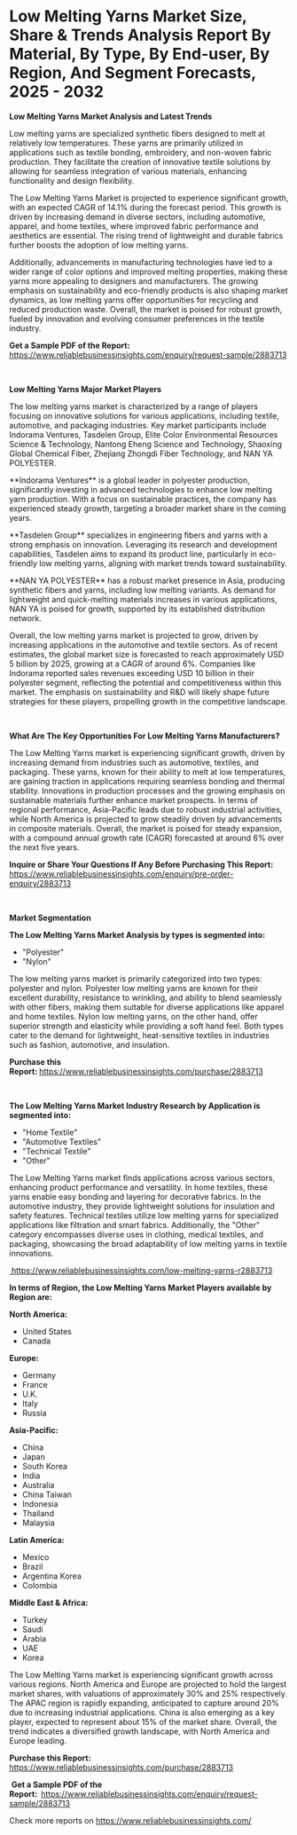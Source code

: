 <p><h1>Low Melting Yarns Market Size, Share & Trends Analysis Report By Material, By Type, By End-user, By Region, And Segment Forecasts, 2025 - 2032</h1></p><p><strong>Low Melting Yarns Market Analysis and Latest Trends</strong></p>
<p><p>Low melting yarns are specialized synthetic fibers designed to melt at relatively low temperatures. These yarns are primarily utilized in applications such as textile bonding, embroidery, and non-woven fabric production. They facilitate the creation of innovative textile solutions by allowing for seamless integration of various materials, enhancing functionality and design flexibility.</p><p>The Low Melting Yarns Market is projected to experience significant growth, with an expected CAGR of 14.1% during the forecast period. This growth is driven by increasing demand in diverse sectors, including automotive, apparel, and home textiles, where improved fabric performance and aesthetics are essential. The rising trend of lightweight and durable fabrics further boosts the adoption of low melting yarns.</p><p>Additionally, advancements in manufacturing technologies have led to a wider range of color options and improved melting properties, making these yarns more appealing to designers and manufacturers. The growing emphasis on sustainability and eco-friendly products is also shaping market dynamics, as low melting yarns offer opportunities for recycling and reduced production waste. Overall, the market is poised for robust growth, fueled by innovation and evolving consumer preferences in the textile industry.</p></p>
<p><strong>Get a Sample PDF of the Report:&nbsp;</strong> <a href="https://www.reliablebusinessinsights.com/enquiry/request-sample/2883713?utm_campaign=2099&utm_medium=2&utm_source=Github&utm_content=ia&utm_term=13032025&utm_id=low-melting-yarns">https://www.reliablebusinessinsights.com/enquiry/request-sample/2883713</a></p>
<p>&nbsp;</p>
<p><strong>Low Melting Yarns Major Market Players</strong></p>
<p><p>The low melting yarns market is characterized by a range of players focusing on innovative solutions for various applications, including textile, automotive, and packaging industries. Key market participants include Indorama Ventures, Tasdelen Group, Elite Color Environmental Resources Science & Technology, Nantong Eheng Science and Technology, Shaoxing Global Chemical Fiber, Zhejiang Zhongdi Fiber Technology, and NAN YA POLYESTER.</p><p>**Indorama Ventures** is a global leader in polyester production, significantly investing in advanced technologies to enhance low melting yarn production. With a focus on sustainable practices, the company has experienced steady growth, targeting a broader market share in the coming years. </p><p>**Tasdelen Group** specializes in engineering fibers and yarns with a strong emphasis on innovation. Leveraging its research and development capabilities, Tasdelen aims to expand its product line, particularly in eco-friendly low melting yarns, aligning with market trends toward sustainability. </p><p>**NAN YA POLYESTER** has a robust market presence in Asia, producing synthetic fibers and yarns, including low melting variants. As demand for lightweight and quick-melting materials increases in various applications, NAN YA is poised for growth, supported by its established distribution network.</p><p>Overall, the low melting yarns market is projected to grow, driven by increasing applications in the automotive and textile sectors. As of recent estimates, the global market size is forecasted to reach approximately USD 5 billion by 2025, growing at a CAGR of around 6%. Companies like Indorama reported sales revenues exceeding USD 10 billion in their polyester segment, reflecting the potential and competitiveness within this market. The emphasis on sustainability and R&D will likely shape future strategies for these players, propelling growth in the competitive landscape.</p></p>
<p>&nbsp;</p>
<p><strong>What Are The Key Opportunities For Low Melting Yarns Manufacturers?</strong></p>
<p><p>The Low Melting Yarns market is experiencing significant growth, driven by increasing demand from industries such as automotive, textiles, and packaging. These yarns, known for their ability to melt at low temperatures, are gaining traction in applications requiring seamless bonding and thermal stability. Innovations in production processes and the growing emphasis on sustainable materials further enhance market prospects. In terms of regional performance, Asia-Pacific leads due to robust industrial activities, while North America is projected to grow steadily driven by advancements in composite materials. Overall, the market is poised for steady expansion, with a compound annual growth rate (CAGR) forecasted at around 6% over the next five years.</p></p>
<p><strong>Inquire or Share Your Questions If Any Before Purchasing This Report:</strong> <a href="https://www.reliablebusinessinsights.com/enquiry/pre-order-enquiry/2883713?utm_campaign=2099&utm_medium=2&utm_source=Github&utm_content=ia&utm_term=13032025&utm_id=low-melting-yarns">https://www.reliablebusinessinsights.com/enquiry/pre-order-enquiry/2883713</a></p>
<p>&nbsp;</p>
<p><strong>Market Segmentation</strong></p>
<p><strong>The Low Melting Yarns Market Analysis by types is segmented into:</strong></p>
<p><ul><li>"Polyester"</li><li>"Nylon"</li></ul></p>
<p><p>The low melting yarns market is primarily categorized into two types: polyester and nylon. Polyester low melting yarns are known for their excellent durability, resistance to wrinkling, and ability to blend seamlessly with other fibers, making them suitable for diverse applications like apparel and home textiles. Nylon low melting yarns, on the other hand, offer superior strength and elasticity while providing a soft hand feel. Both types cater to the demand for lightweight, heat-sensitive textiles in industries such as fashion, automotive, and insulation.</p></p>
<p><strong>Purchase this Report:&nbsp;</strong><a href="https://www.reliablebusinessinsights.com/purchase/2883713?utm_campaign=2099&utm_medium=2&utm_source=Github&utm_content=ia&utm_term=13032025&utm_id=low-melting-yarns">https://www.reliablebusinessinsights.com/purchase/2883713</a></p>
<p>&nbsp;</p>
<p><strong>The Low Melting Yarns Market Industry Research by Application is segmented into:</strong></p>
<p><ul><li>"Home Textile"</li><li>"Automotive Textiles"</li><li>"Technical Textile"</li><li>"Other"</li></ul></p>
<p><p>The Low Melting Yarns market finds applications across various sectors, enhancing product performance and versatility. In home textiles, these yarns enable easy bonding and layering for decorative fabrics. In the automotive industry, they provide lightweight solutions for insulation and safety features. Technical textiles utilize low melting yarns for specialized applications like filtration and smart fabrics. Additionally, the "Other" category encompasses diverse uses in clothing, medical textiles, and packaging, showcasing the broad adaptability of low melting yarns in textile innovations.</p></p>
<p><a href="https://www.reliablebusinessinsights.com/low-melting-yarns-r2883713?utm_campaign=2099&utm_medium=2&utm_source=Github&utm_content=ia&utm_term=13032025&utm_id=low-melting-yarns">&nbsp;https://www.reliablebusinessinsights.com/low-melting-yarns-r2883713</a></p>
<p><strong>In terms of Region, the Low Melting Yarns Market Players available by Region are:</strong></p>
<p>
    <p> <strong> North America: </strong>
        <ul>
            <li>United States</li>
            <li>Canada</li>
        </ul>
        </p> 
    <p> <strong> Europe: </strong>
        <ul>
            <li>Germany</li>
            <li>France</li>
            <li>U.K.</li>
            <li>Italy</li>
            <li>Russia</li>
        </ul>
        </p> 
    <p> <strong> Asia-Pacific: </strong>
        <ul>
            <li>China</li>
            <li>Japan</li>
            <li>South Korea</li>
            <li>India</li>
            <li>Australia</li>
            <li>China Taiwan</li>
            <li>Indonesia</li>
            <li>Thailand</li>
            <li>Malaysia</li>
        </ul>
        </p> 
    <p> <strong> Latin America: </strong>
        <ul>
            <li>Mexico</li>
            <li>Brazil</li>
            <li>Argentina Korea</li>
            <li>Colombia</li>
        </ul>
        </p> 
    <p> <strong> Middle East & Africa: </strong>
        <ul>
            <li>Turkey</li>
            <li>Saudi</li>
            <li>Arabia</li>
            <li>UAE</li>
            <li>Korea</li>
        </ul>
    </p>
    </p>
<p><p>The Low Melting Yarns market is experiencing significant growth across various regions. North America and Europe are projected to hold the largest market shares, with valuations of approximately 30% and 25% respectively. The APAC region is rapidly expanding, anticipated to capture around 20% due to increasing industrial applications. China is also emerging as a key player, expected to represent about 15% of the market share. Overall, the trend indicates a diversified growth landscape, with North America and Europe leading.</p></p>
<p><strong>Purchase this Report: </strong><a href="https://www.reliablebusinessinsights.com/purchase/2883713?utm_campaign=2099&utm_medium=2&utm_source=Github&utm_content=ia&utm_term=13032025&utm_id=low-melting-yarns">https://www.reliablebusinessinsights.com/purchase/2883713</a></p>
<p>&nbsp;<strong>Get a Sample PDF of the Report:&nbsp;&nbsp;</strong><a href="https://www.reliablebusinessinsights.com/enquiry/request-sample/2883713?utm_campaign=2099&utm_medium=2&utm_source=Github&utm_content=ia&utm_term=13032025&utm_id=low-melting-yarns">https://www.reliablebusinessinsights.com/enquiry/request-sample/2883713</a></p>
<p><strong></strong></p>
<p>Check more reports on <a href="https://www.reliablebusinessinsights.com/?utm_campaign=2099&utm_medium=2&utm_source=Github&utm_content=ia&utm_term=13032025&utm_id=low-melting-yarns">https://www.reliablebusinessinsights.com/</a></p>